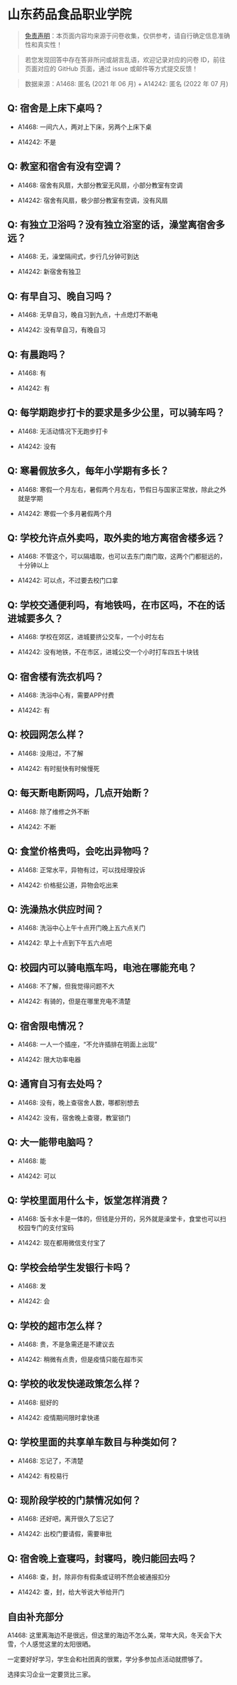 # 山东药品食品职业学院

> [免责声明](https://colleges.chat/#_3)：本页面内容均来源于问卷收集，仅供参考，请自行确定信息准确性和真实性！

> 若您发现回答中存在答非所问或胡言乱语，欢迎记录对应的问卷 ID，前往页面对应的 GitHub 页面，通过 issue 或邮件等方式提交反馈！

> 数据来源：A1468: 匿名 (2021 年 06 月) + A14242: 匿名 (2022 年 07 月)

## Q: 宿舍是上床下桌吗？

- A1468: 一间六人，两对上下床，另两个上床下桌

- A14242: 不是

## Q: 教室和宿舍有没有空调？

- A1468: 宿舍有风扇，大部分教室无风扇，小部分教室有空调

- A14242: 宿舍有风扇，极少部分教室有空调，没有风扇

## Q: 有独立卫浴吗？没有独立浴室的话，澡堂离宿舍多远？

- A1468: 无，澡堂隔间式，步行几分钟可到达

- A14242: 新宿舍有独卫

## Q: 有早自习、晚自习吗？

- A1468: 无早自习，晚自习到九点，十点熄灯不断电

- A14242: 没有早自习，有晚自习

## Q: 有晨跑吗？

- A1468: 有

- A14242: 有

## Q: 每学期跑步打卡的要求是多少公里，可以骑车吗？

- A1468: 无活动情况下无跑步打卡

- A14242: 没有

## Q: 寒暑假放多久，每年小学期有多长？

- A1468: 寒假一个月左右，暑假两个月左右，节假日与国家正常放，除此之外就是学期

- A14242: 寒假一个多月暑假两个月

## Q: 学校允许点外卖吗，取外卖的地方离宿舍楼多远？

- A1468: 不管这个，可以隔墙取，也可以去东门南门取，这两个门都挺远的，十分钟以上

- A14242: 可以点，不过要去校门口拿

## Q: 学校交通便利吗，有地铁吗，在市区吗，不在的话进城要多久？

- A1468: 学校在郊区，进城要挤公交车，一个小时左右

- A14242: 没有地铁，不在市区，进城公交一个小时打车四五十块钱

## Q: 宿舍楼有洗衣机吗？

- A1468: 洗浴中心有，需要APP付费

- A14242: 有

## Q: 校园网怎么样？

- A1468: 没用过，不了解

- A14242: 有时挺快有时候慢死

## Q: 每天断电断网吗，几点开始断？

- A1468: 除了维修之外不断

- A14242: 不断

## Q: 食堂价格贵吗，会吃出异物吗？

- A1468: 正常水平，异物有过，可以找经理投诉

- A14242: 价格挺公道，异物会吃出来

## Q: 洗澡热水供应时间？

- A1468: 洗浴中心上午十点开门晚上五六点关门

- A14242: 早上十点到下午五六点吧

## Q: 校园内可以骑电瓶车吗，电池在哪能充电？

- A1468: 不了解，但我觉得问题不大

- A14242: 有骑的，但是在哪里充电不清楚

## Q: 宿舍限电情况？

- A1468: 一人一个插座，“不允许插排在明面上出现”

- A14242: 限大功率电器

## Q: 通宵自习有去处吗？

- A1468: 没有，晚上查宿舍人数，哪都别想去

- A14242: 没有，宿舍晚上查寝，教室锁门

## Q: 大一能带电脑吗？

- A1468: 能

- A14242: 可以

## Q: 学校里面用什么卡，饭堂怎样消费？

- A1468: 饭卡水卡是一体的，但钱是分开的，另外就是澡堂卡，食堂也可以扫校园专门的支付宝码

- A14242: 现在都用微信支付宝了

## Q: 学校会给学生发银行卡吗？

- A1468: 发

- A14242: 会

## Q: 学校的超市怎么样？

- A1468: 贵，不是急需还是不建议去

- A14242: 稍微有点贵，但是疫情只能在超市买

## Q: 学校的收发快递政策怎么样？

- A1468: 挺好的

- A14242: 疫情期间限时拿快递

## Q: 学校里面的共享单车数目与种类如何？

- A1468: 忘记了，不清楚

- A14242: 有校易行

## Q: 现阶段学校的门禁情况如何？

- A1468: 还好吧，离开很久了忘记了

- A14242: 出校门要请假，需要审批

## Q: 宿舍晚上查寝吗，封寝吗，晚归能回去吗？

- A1468: 查，封，除非你有假条或证明不然会被通报扣分

- A14242: 查，封，给大爷说大爷给开门

## 自由补充部分

A1468: 这里离海边不是很远，但这里的海边不怎么美，常年大风，冬天会下大雪，个人感觉这里的太阳很晒。

一定要好好学习，学生会和社团真的很累，学分多参加点活动就攒够了。

选择实习企业一定要货比三家。